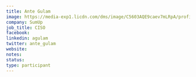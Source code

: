 ```yaml
---
title: Ante Gulam
image: https://media-exp1.licdn.com/dms/image/C5603AQE9caev7mLRpA/profile-displayphoto-shrink_800_800/0/1517705987877?e=1651104000&v=beta&t=aw3InbmpkrbX7p70GBKSOzOG91zDoPBNgfj65H-0oz8
company: SumUp
job_title: CISO
facebook:
linkedin: agulam
twitter: ante_gulam
website:
notes:
status: 
type: participant
---
```


